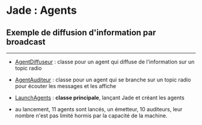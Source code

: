 # Jade : Agents

## Exemple de diffusion d'information par broadcast

---

- [AgentDiffuseur](https://github.com/EmmanuelADAM/jade/blob/master/radio/agents/AgentDiffuseur.java) : classe pour un
  agent qui diffuse de l'information sur un topic radio
- [AgentAuditeur](https://github.com/EmmanuelADAM/jade/blob/master/radio/agents/AgentAuditeur.java) : classe pour un
  agent qui se branche sur un topic radio pour écouter les messages et les affiche
- [LaunchAgents](https://github.com/EmmanuelADAM/jade/blob/master/radio/launch/LaunchAgents.java) : **classe
  principale**, lançant Jade et créant les agents

- au lancement, 11 agents sont lancés, un émetteur, 10 auditeurs, leur nombre n'est pas limité hormis par la capacité de
  la machine.
